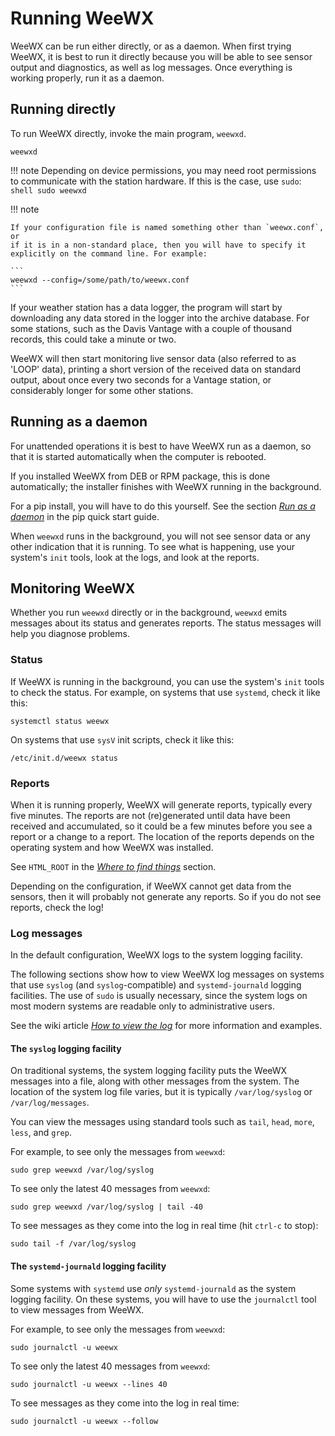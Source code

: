 # Running WeeWX

WeeWX can be run either directly, or as a daemon. When first trying WeeWX, it
is best to run it directly because you will be able to see sensor output and
diagnostics, as well as log messages. Once everything is working properly, run
it as a daemon.

## Running directly

To run WeeWX directly, invoke the main program, `weewxd`.

```shell
weewxd
```

!!! note
    Depending on device permissions, you may need root permissions to
    communicate with the station hardware.  If this is the case, use `sudo`:
    ```shell
    sudo weewxd
    ```

!!! note
    
    If your configuration file is named something other than `weewx.conf`, or
    if it is in a non-standard place, then you will have to specify it
    explicitly on the command line. For example:

    ```
    weewxd --config=/some/path/to/weewx.conf
    ```

If your weather station has a data logger, the program will start by
downloading any data stored in the logger into the archive database. For some
stations, such as the Davis Vantage with a couple of thousand records, this
could take a minute or two.

WeeWX will then start monitoring live sensor data (also referred to as 'LOOP'
data), printing a short version of the received data on standard output, about
once every two seconds for a Vantage station, or considerably longer for some
other stations.


## Running as a daemon

For unattended operations it is best to have WeeWX run as a daemon, so that
it is started automatically when the computer is rebooted.

If you installed WeeWX from DEB or RPM package, this is done automatically;
the installer finishes with WeeWX running in the background.

For a pip install, you will have to do this yourself. See the section [_Run as
a daemon_](../quickstarts/pip.md#run-as-a-daemon) in the pip quick start guide.

When `weewxd` runs in the background, you will not see sensor data or any
other indication that it is running.  To see what is happening, use your
system's `init` tools, look at the logs, and look at the reports.


## Monitoring WeeWX

Whether you run `weewxd` directly or in the background, `weewxd` emits
messages about its status and generates reports.  The status messages will
help you diagnose problems.

### Status

If WeeWX is running in the background, you can use the system's `init` tools
to check the status.  For example, on systems that use `systemd`, check it
like this:
```{.shell .copy}
systemctl status weewx
```
On systems that use `sysV` init scripts, check it like this:
```{.shell .copy}
/etc/init.d/weewx status
```

### Reports

When it is running properly, WeeWX will generate reports, typically every five
minutes.  The reports are not (re)generated until data have been received and
accumulated, so it could be a few minutes before you see a report or a change
to a report. The location of the reports depends on the operating system and
how WeeWX was installed.

See `HTML_ROOT` in the [*Where to find things*](../where) section.

Depending on the configuration, if WeeWX cannot get data from the sensors,
then it will probably not generate any reports.  So if you do not see reports,
check the log!

### Log messages

In the default configuration, WeeWX logs to the system logging facility.

The following sections show how to view WeeWX log messages on systems that use
`syslog` (and `syslog`-compatible) and `systemd-journald` logging facilities.
The use of `sudo` is usually necessary, since the system logs on most modern
systems are readable only to administrative users.

See the wiki article
[*How to view the log*](https://github.com/weewx/weewx/wiki/view-logs)
for more information and examples.

#### The `syslog` logging facility

On traditional systems, the system logging facility puts the WeeWX messages
into a file, along with other messages from the system. The location of the
system log file varies, but it is typically `/var/log/syslog` or
`/var/log/messages`.

You can view the messages using standard tools such as `tail`, `head`, `more`,
`less`, and `grep`.

For example, to see only the messages from `weewxd`:
```{.shell .copy}
sudo grep weewxd /var/log/syslog
```
To see only the latest 40 messages from `weewxd`:
```{.shell .copy}
sudo grep weewxd /var/log/syslog | tail -40
```
To see messages as they come into the log in real time (hit `ctrl-c` to stop):
```{.shell .copy}
sudo tail -f /var/log/syslog
```

#### The `systemd-journald` logging facility

Some systems with `systemd` use *only* `systemd-journald` as the system logging
facility.  On these systems, you will have to use the `journalctl` tool to
view messages from WeeWX.

For example, to see only the messages from `weewxd`:
```{.shell .copy}
sudo journalctl -u weewx
```
To see only the latest 40 messages from `weewxd`:
```{.shell .copy}
sudo journalctl -u weewx --lines 40
```
To see messages as they come into the log in real time:
```{.shell .copy}
sudo journalctl -u weewx --follow
```
